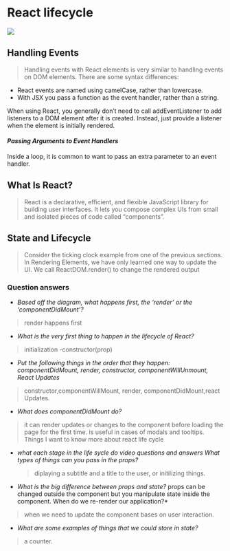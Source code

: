 # React lifecycle 
![](https://hackernoon.com/hn-images/1*HSisLuifMO6KbLfPOKtLow.jpeg)


## Handling Events
> Handling events with React elements is very similar to handling events on DOM elements. There are some syntax differences:

 + React events are named using camelCase, rather than lowercase.
 + With JSX you pass a function as the event handler, rather than a string.

When using React, you generally don’t need to call addEventListener to add listeners
to a DOM element after it is created. Instead, just provide a listener when the element is initially rendered.
#### *Passing Arguments to Event Handlers*
Inside a loop, it is common to want to pass an extra parameter to an event handler.
## What Is React?
> React is a declarative, efficient, and flexible JavaScript library for building user interfaces.
It lets you compose complex UIs from small and isolated pieces of code called “components”.
## State and Lifecycle
> Consider the ticking clock example from one of the previous sections. In Rendering Elements,
we have only learned one way to update the UI. We call ReactDOM.render() to change the rendered output

### Question answers
+ *Based off the diagram, what happens first, the ‘render’ or the ‘componentDidMount’?*
 > render happens first
+ *What is the very first thing to happen in the lifecycle of React?*
 > initialization -constructor(prop)
+ *Put the following things in the order that they happen: componentDidMount, render, constructor, componentWillUnmount, React Updates*
 > constructor,componentWillMount, render, componentDidMount,react Updates.
+ *What does componentDidMount do?*
 > it can render updates or changes to the component before loading the page for the first time. is useful in cases of modals and tooltips.
Things I want to know more about
react life cycle
+ *what each stage in the life sycle do
video questions and answers
What types of things can you pass in the props?*
    > diplaying a subtitle and a title to the user, or initilizing things.
+ *What is the big difference between props and state?*
    props can be changed outside the component but you manipulate state inside the component.
When do we re-render our application?*
> when we need to update the component bases on user interaction.
+ *What are some examples of things that we could store in state?*
> a counter.
